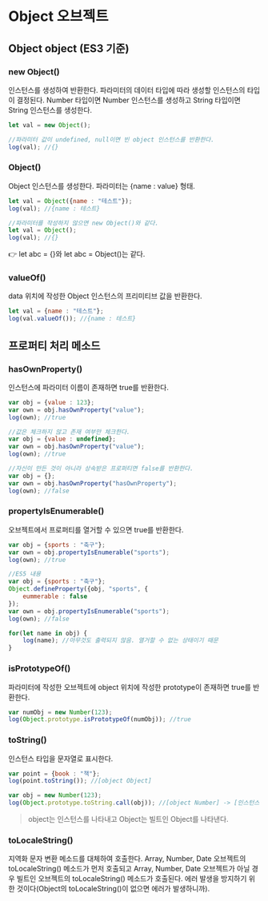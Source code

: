# Object 오브젝트

## Object object (ES3 기준)

### new Object()

인스턴스를 생성하여 반환한다. 파라미터의 데이터 타입에 따라 생성할 인스턴스의 타입이 결정된다. Number 타입이면 Number 인스턴스를 생성하고 String 타입이면 String 인스턴스를 생성한다.

```jsx
let val = new Object();

//파라미터 값이 undefined, null이면 빈 object 인스턴스를 반환한다.
log(val); //{}
```

### Object()

Object 인스턴스를 생성한다. 파라미터는 {name : value} 형태.

```jsx
let val = Object({name : "테스트"});
log(val); //{name : 테스트}

//파라미터를 작성하지 않으면 new Object()와 같다.
let val = Object();
log(val); //{}
```

👉 let abc = {}와 let abc = Object()는 같다.

### valueOf()

data 위치에 작성한 Object 인스턴스의 프리미티브 값을 반환한다.

```jsx
let val = {name : "테스트"};
log(val.valueOf()); //{name : 테스트}
```

## 프로퍼티 처리 메소드

### hasOwnProperty()

인스턴스에 파라미터 이름이 존재하면 true를 반환한다.

```jsx
var obj = {value : 123};
var own = obj.hasOwnProperty("value");
log(own); //true

//값은 체크하지 않고 존재 여부만 체크한다.
var obj = {value : undefined};
var own = obj.hasOwnProperty("value");
log(own); //true

//자신이 만든 것이 아니라 상속받은 프로퍼티면 false를 반환한다.
var obj = {};
var own = obj.hasOwnProperty("hasOwnProperty");
log(own); //false
```

### propertyIsEnumerable()

오브젝트에서 프로퍼티를 열거할 수 있으면 true를 반환한다.

```jsx
var obj = {sports : "축구"};
var own = obj.propertyIsEnumerable("sports");
log(own); //true

//ES5 내용
var obj = {sports : "축구"};
Object.defineProperty({obj, "sports", {
	eummerable : false
});
var own = obj.propertyIsEnumerable("sports");
log(own); //false

for(let name in obj) {
	log(name); //아무것도 출력되지 않음. 열거할 수 없는 상태이기 때문
}
```

### isPrototypeOf()

파라미터에 작성한 오브젝트에 object 위치에 작성한 prototype이 존재하면 true를 반환한다.

```jsx
var numObj = new Number(123);
log(Object.prototype.isPrototypeOf(numObj)); //true
```

### toString()

인스턴스 타입을 문자열로 표시한다.

```jsx
var point = {book : "책"};
log(point.toString()); //[object Object]

var obj = new Number(123);
log(Object.prototype.toString.call(obj)); //[object Number] -> [인스턴스 타입]
```

> object는 인스턴스를 나타내고 Object는 빌트인 Object를 나타낸다.
> 

### toLocaleString()

지역화 문자 변환 메소드를 대체하여 호출한다. Array, Number, Date 오브젝트의 toLocaleString() 메소드가 먼저 호출되고 Array, Number, Date 오브젝트가 아닐 경우 빌트인 오브젝트의 toLocaleString() 메소드가 호출된다. 에러 발생을 방지하기 위한 것이다(Object의 toLocaleString()이 없으면 에러가 발생하니까).